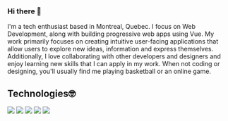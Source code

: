 ### Hi there 👋
I'm a tech enthusiast based in Montreal, Quebec. I focus on Web Development, along with building progressive web apps using Vue. My work primarily focuses on creating intuitive user-facing applications that allow users to explore new ideas, information and express themselves. Additionally, I love collaborating with other developers and designers and enjoy learning new skills that I can apply in my work. When not coding or designing, you'll usually find me playing basketball or an online game.

## Technologies🤓
![](https://img.shields.io/badge/Editor-VSCode-informational?style=flat&logo=editor&logoColor=white&color=3786ed)
![](https://img.shields.io/badge/Code-Python-informational?style=flat&logo=python&logoColor=white&color=425df5)
![](https://img.shields.io/badge/Code-Javascript-informational?style=flat&logo=javascript&logoColor=white&color=f5e042)
![](https://img.shields.io/badge/Code-VueJs-informational?style=flat&logo=VueJS&logoColor=white&color=2bbc8a)
![](https://img.shields.io/badge/Code-AWS-informational?style=flat&logo=AWS&logoColor=white&color=f59842)

<!--
**itsminani/itsminani** is a ✨ _special_ ✨ repository because its `README.md` (this file) appears on your GitHub profile.

Here are some ideas to get you started:

- 🔭 I’m currently working on ...
- 🌱 I’m currently learning ...
- 👯 I’m looking to collaborate on ...
- 🤔 I’m looking for help with ...
- 💬 Ask me about ...
- 📫 How to reach me: ...
- 😄 Pronouns: ...
- ⚡ Fun fact: ...
-->
<!-- Banner Goes Here -->
<!-- I'm a tech enthusiast based in Montreal, Quebec. I focus on Web Development, along with building progressive web apps using Vue. My work primarily focuses on creating intuitive user-facing applications that allow users to explore new ideas, information and express themselves. Additionally, I love collaborating with other developers and designers and enjoy learning new skills that I can apply in my work. When not coding or designing, you'll usually find me playing basketball or an online game. -->
